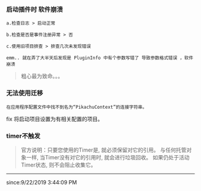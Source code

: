 
### 启动插件时 软件崩溃 ###

	a.检查日志 > 启动正常

	b.检查是否是事件注册异常 > 否

	c.使用旧项目排查 > 排查几次未发现错误

	emm.. 就在弄了大半天后发现是 PluginInfo 中有个参数写错了 导致参数格式错误 ，软件崩溃



> 粗心最为致命。。。 

### 无法使用迁移 ###

	在应用程序配置文件中找不到名为“PikachuContext”的连接字符串。

fix 将启动项目设置为有相关配置的项目。

### timer不触发 ###


> 官方说明：只要您使用的Timer是, 就必须保留对它的引用。 与任何托管对象一样, 当Timer没有对它的引用时, 就会进行垃圾回收。 如果仍处于活动Timer状态, 则不会阻止收集它。

----------

since:9/22/2019 3:44:09 PM 